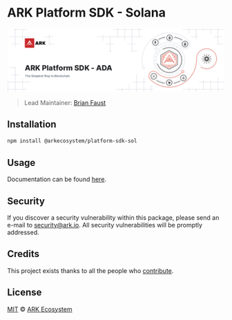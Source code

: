 # ARK Platform SDK - Solana

<p align="center">
    <img src="https://raw.githubusercontent.com/ArkEcosystem/platform-sdk/master/packages/platform-sdk-sol/banner.png" />
</p>

> Lead Maintainer: [Brian Faust](https://github.com/faustbrian)

## Installation

```bash
npm install @arkecosystem/platform-sdk-sol
```

## Usage

Documentation can be found [here](https://ark.dev/docs/platform-sdk/coins/sol).

## Security

If you discover a security vulnerability within this package, please send an e-mail to security@ark.io. All security vulnerabilities will be promptly addressed.

## Credits

This project exists thanks to all the people who [contribute](../../contributors).

## License

[MIT](LICENSE) © [ARK Ecosystem](https://ark.io)
